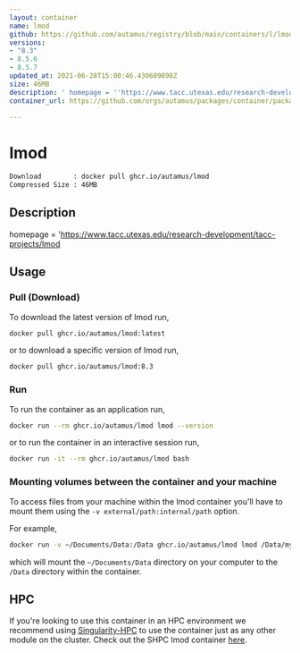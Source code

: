```yaml
---
layout: container
name: lmod
github: https://github.com/autamus/registry/blob/main/containers/l/lmod/spack.yaml
versions:
- "8.3"
- 8.5.6
- 8.5.7
updated_at: 2021-06-28T15:00:46.430689898Z
size: 46MB
description: ' homepage = ''https://www.tacc.utexas.edu/research-development/tacc-projects/lmod'
container_url: https://github.com/orgs/autamus/packages/container/package/lmod

---
```

# lmod
```bash 
Download        : docker pull ghcr.io/autamus/lmod
Compressed Size : 46MB
```

## Description
 homepage = 'https://www.tacc.utexas.edu/research-development/tacc-projects/lmod

## Usage
### Pull (Download)
To download the latest version of lmod run,

```bash
docker pull ghcr.io/autamus/lmod:latest
```

or to download a specific version of lmod run,

```bash
docker pull ghcr.io/autamus/lmod:8.3
```
### Run
To run the container as an application run,
```bash
docker run --rm ghcr.io/autamus/lmod lmod --version
```

or to run the container in an interactive session run,
```bash
docker run -it --rm ghcr.io/autamus/lmod bash
```

### Mounting volumes between the container and your machine
To access files from your machine within the lmod container you'll have to mount them using the `-v external/path:internal/path` option.

For example,
```bash
docker run -v ~/Documents/Data:/Data ghcr.io/autamus/lmod lmod /Data/myData.csv
```
which will mount the `~/Documents/Data` directory on your computer to the `/Data` directory within the container.

## HPC
If you're looking to use this container in an HPC environment we recommend using [Singularity-HPC](https://singularity-hpc.readthedocs.io) to use the container just as any other module on the cluster. Check out the SHPC lmod container [here](https://singularityhub.github.io/singularity-hpc/r/ghcr.io-autamus-lmod/).